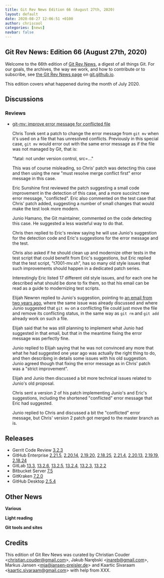```yaml
---
title: Git Rev News Edition 66 (August 27th, 2020)
layout: default
date: 2020-08-27 12:06:51 +0100
author: chriscool
categories: [news]
navbar: false
---
```


## Git Rev News: Edition 66 (August 27th, 2020)

Welcome to the 66th edition of [Git Rev News](https://git.github.io/rev_news/rev_news/),
a digest of all things Git. For our goals, the archives, the way we work, and how to contribute or to
subscribe, see [the Git Rev News page](https://git.github.io/rev_news/rev_news/) on [git.github.io](http://git.github.io).

This edition covers what happened during the month of July 2020.

## Discussions

<!---
### General
-->


### Reviews

* [git-mv: improve error message for conflicted file](https://lore.kernel.org/git/pull.678.git.1595028293855.gitgitgadget@gmail.com/)

  Chris Torek sent a patch to change the error message from `git mv`
  when it's used on a file that has unresolved conflicts. Previously
  in this special case, `git mv` would error out with the same error
  message as if the file was not managed by Git, that is:

  "fatal: not under version control, src=..."

  This was of course misleading, so Chris' patch was detecting this
  case and then using the new "must resolve merge conflict first"
  error message in this case.

  Eric Sunshine first reviewed the patch suggesting a small code
  improvement in the detection of this case, and a more succinct new
  error message, "conflicted". Eric also commented on the test case
  that Chris' patch added, suggesting a number of small changes that
  would make the test look more modern.

  Junio Hamano, the Git maintainer, commented on the code detecting
  this case. He suggested a less wasteful way to do that.

  Chris then replied to Eric's review saying he will use Junio's
  suggestion for the detection code and Eric's suggestions for the
  error message and the test.

  Chris also asked if he should clean up and modernize other tests in
  the test script that could benefit from Eric's suggestions, but Eric
  replied that the test script, "t7001-mv.sh", has so many old style
  issues that such improvements should happen in a dedicated patch
  series.

  Interestingly Eric listed 17 different old style issues, and for
  each one he described what should be done to fix them, so that his
  email can be read as a guide to modernizing test scripts.

  Elijah Newren replied to Junio's suggestion, pointing to
  [an email from two years ago](https://lore.kernel.org/git/xmqqk1ozb6qy.fsf@gitster-ct.c.googlers.com/),
  where the same issue was already discussed and where Junio suggested
  that `git mv` on a conflicting file could just move the file and
  remove its conflicting status, in the same way as `git rm` and
  `git add` already work on such a file.

  Elijah said that he was still planning to implement what Junio had
  suggested in that email, but that in the meantime fixing the error
  message was perfectly fine.

  Junio replied to Elijah saying that he was not convinced any more
  that what he had suggested one year ago was actually the right thing
  to do, and then describing in details some issues with his old
  suggestion. Junio agreed though that fixing the error message as in
  Chris' patch was a "strict improvement".

  Elijah and Junio then discussed a bit more technical issues related
  to Junio's old proposal.

  Chris sent a version 2 of his patch implementing Junio's and Eric's
  suggestions, including the shortened "conflicted" error message that
  Eric had suggested.

  Junio replied to Chris and discussed a bit the "conflicted" error
  message, but Chris' version 2 patch got merged to the master branch
  as is.

<!---
### Support
-->

<!---
## Developer Spotlight:
-->

## Releases

+ Gerrit Code Review [3.2.3](https://www.gerritcodereview.com/3.2.html#323)
+ GitHub Enterprise [2.21.5](https://enterprise.github.com/releases/2.21.5/notes),
[2.20.14](https://enterprise.github.com/releases/2.20.14/notes),
[2.19.20](https://enterprise.github.com/releases/2.19.20/notes),
[2.18.25](https://enterprise.github.com/releases/2.18.25/notes),
[2.21.4](https://enterprise.github.com/releases/2.21.4/notes),
[2.20.13](https://enterprise.github.com/releases/2.20.13/notes),
[2.19.19](https://enterprise.github.com/releases/2.19.19/notes),
[2.18.24](https://enterprise.github.com/releases/2.18.24/notes)
+ GitLab [13.3](https://about.gitlab.com/releases/2020/08/22/gitlab-13-3-released/),
[13.2.6](https://about.gitlab.com/releases/2020/08/18/critical-security-release-gitlab-13-2-6-released/),
[13.2.5](https://about.gitlab.com/releases/2020/08/18/critical-security-release-gitlab-13-2-5-released/),
[13.2.4](https://about.gitlab.com/releases/2020/08/11/gitlab-13-2-4-released/),
[13.2.3](https://about.gitlab.com/releases/2020/08/05/gitlab-13-2-3-released/),
[13.2.2](https://about.gitlab.com/releases/2020/07/30/gitlab-13-2-2-released/)
+ Bitbucket Server [7.5](https://confluence.atlassian.com/bitbucketserver/bitbucket-server-release-notes-872139866.html)
+ GitKraken [7.2.0](https://support.gitkraken.com/release-notes/current)
+ GitHub Desktop [2.5.4](https://desktop.github.com/release-notes/)

## Other News

__Various__


__Light reading__


__Git tools and sites__


## Credits

This edition of Git Rev News was curated by
Christian Couder &lt;<christian.couder@gmail.com>&gt;,
Jakub Narębski &lt;<jnareb@gmail.com>&gt;,
Markus Jansen &lt;<mja@jansen-preisler.de>&gt; and
Kaartic Sivaraam &lt;<kaartic.sivaraam@gmail.com>&gt;
with help from XXX.
